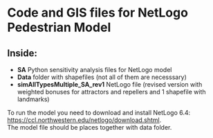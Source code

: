# Code and GIS files for NetLogo Pedestrian Model

## **Inside:** 
- **SA** Python sensitivity analysis files for NetLogo model
- **Data** folder with shapefiles (not all of them are necesssary)
- **simAllTypesMultiple_SA_rev1** NetLogo file (revised version with weighted bonuses for attractors and repellers and 1 shapefile with landmarks)

To run the model you need to download and install NetLogo 6.4: https://ccl.northwestern.edu/netlogo/download.shtml.
</br>
The model file should be places together with data folder.

